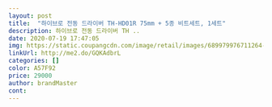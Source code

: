 ```yaml
---
layout: post 
title:  "하이브로 전동 드라이버 TH-HD01R 75mm + 5종 비트세트, 1세트" 
description: 하이브로 전동 드라이버 TH ..
date: 2020-07-19 17:47:05 
img: https://static.coupangcdn.com/image/retail/images/689979976711264-a11af8a5-c8f3-4260-b69b-8ea5d32fd164.jpg 
linkUrl: http://me2.do/GQKAdbrL 
categories: [] 
color: A57F92 
price: 29000 
author: brandMaster 
cont:  
---
```

 